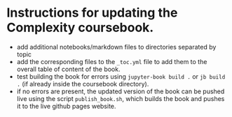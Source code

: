 
# Instructions for updating the Complexity coursebook. 

- add additional notebooks/markdown files to directories separated by topic
- add the corresponding files to the `_toc.yml` file to add them to the overall table of content of the book. 
- test building the book for errors using `jupyter-book build .` or `jb build .` (if already inside the coursebook directory). 
- if no errors are present, the updated version of the book can be pushed live using the script `publish_book.sh`, which builds the book and pushes it to the live github pages website. 

